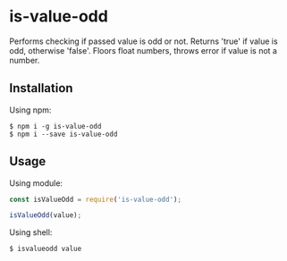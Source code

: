 # is-value-odd

Performs checking if passed value is odd or not.
Returns 'true' if value is odd, otherwise 'false'.
Floors float numbers, throws error if value is not a number.

## Installation

Using npm:
```shell
$ npm i -g is-value-odd
$ npm i --save is-value-odd
```

## Usage

Using module:
```js
const isValueOdd = require('is-value-odd');

isValueOdd(value);
```

Using shell:
```shell
$ isvalueodd value
```
